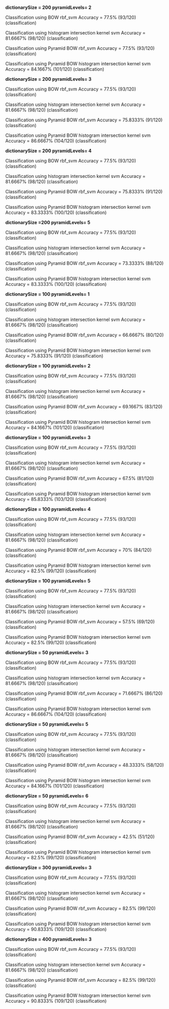 **dictionarySize = 200 pyramidLevels= 2**

Classification using BOW rbf_svm
Accuracy = 77.5% (93/120) (classification)

Classification using histogram intersection kernel svm
Accuracy = 81.6667% (98/120) (classification)

Classification using Pyramid BOW rbf_svm
Accuracy = 77.5% (93/120) (classification)

Classification using Pyramid BOW histogram intersection kernel svm
Accuracy = 84.1667% (101/120) (classification)

**dictionarySize = 200 pyramidLevels= 3**

Classification using BOW rbf_svm
Accuracy = 77.5% (93/120) (classification)

Classification using histogram intersection kernel svm
Accuracy = 81.6667% (98/120) (classification)

Classification using Pyramid BOW rbf_svm
Accuracy = 75.8333% (91/120) (classification)

Classification using Pyramid BOW histogram intersection kernel svm
Accuracy = 86.6667% (104/120) (classification)

**dictionarySize = 200 pyramidLevels= 4**

Classification using BOW rbf_svm
Accuracy = 77.5% (93/120) (classification)

Classification using histogram intersection kernel svm
Accuracy = 81.6667% (98/120) (classification)

Classification using Pyramid BOW rbf_svm
Accuracy = 75.8333% (91/120) (classification)

Classification using Pyramid BOW histogram intersection kernel svm
Accuracy = 83.3333% (100/120) (classification)

**dictionarySize =200 pyramidLevels= 5**

Classification using BOW rbf_svm
Accuracy = 77.5% (93/120) (classification)

Classification using histogram intersection kernel svm
Accuracy = 81.6667% (98/120) (classification)

Classification using Pyramid BOW rbf_svm
Accuracy = 73.3333% (88/120) (classification)

Classification using Pyramid BOW histogram intersection kernel svm
Accuracy = 83.3333% (100/120) (classification)

**dictionarySize = 100 pyramidLevels= 1**

Classification using BOW rbf_svm
Accuracy = 77.5% (93/120) (classification)

Classification using histogram intersection kernel svm
Accuracy = 81.6667% (98/120) (classification)

Classification using Pyramid BOW rbf_svm
Accuracy = 66.6667% (80/120) (classification)

Classification using Pyramid BOW histogram intersection kernel svm
Accuracy = 75.8333% (91/120) (classification)

**dictionarySize = 100 pyramidLevels= 2**

Classification using BOW rbf_svm
Accuracy = 77.5% (93/120) (classification)

Classification using histogram intersection kernel svm
Accuracy = 81.6667% (98/120) (classification)

Classification using Pyramid BOW rbf_svm
Accuracy = 69.1667% (83/120) (classification)

Classification using Pyramid BOW histogram intersection kernel svm
Accuracy = 84.1667% (101/120) (classification)

**dictionarySize = 100 pyramidLevels= 3**

Classification using BOW rbf_svm
Accuracy = 77.5% (93/120) (classification)

Classification using histogram intersection kernel svm
Accuracy = 81.6667% (98/120) (classification)

Classification using Pyramid BOW rbf_svm
Accuracy = 67.5% (81/120) (classification)

Classification using Pyramid BOW histogram intersection kernel svm
Accuracy = 85.8333% (103/120) (classification)

**dictionarySize = 100 pyramidLevels= 4**

Classification using BOW rbf_svm
Accuracy = 77.5% (93/120) (classification)

Classification using histogram intersection kernel svm
Accuracy = 81.6667% (98/120) (classification)

Classification using Pyramid BOW rbf_svm
Accuracy = 70% (84/120) (classification)

Classification using Pyramid BOW histogram intersection kernel svm
Accuracy = 82.5% (99/120) (classification)

**dictionarySize = 100 pyramidLevels= 5**

Classification using BOW rbf_svm
Accuracy = 77.5% (93/120) (classification)

Classification using histogram intersection kernel svm
Accuracy = 81.6667% (98/120) (classification)

Classification using Pyramid BOW rbf_svm
Accuracy = 57.5% (69/120) (classification)

Classification using Pyramid BOW histogram intersection kernel svm
Accuracy = 82.5% (99/120) (classification)

**dictionarySize = 50 pyramidLevels= 3**

Classification using BOW rbf_svm
Accuracy = 77.5% (93/120) (classification)

Classification using histogram intersection kernel svm
Accuracy = 81.6667% (98/120) (classification)

Classification using Pyramid BOW rbf_svm
Accuracy = 71.6667% (86/120) (classification)

Classification using Pyramid BOW histogram intersection kernel svm
Accuracy = 86.6667% (104/120) (classification)

**dictionarySize = 50 pyramidLevels= 5**

Classification using BOW rbf_svm
Accuracy = 77.5% (93/120) (classification)

Classification using histogram intersection kernel svm
Accuracy = 81.6667% (98/120) (classification)

Classification using Pyramid BOW rbf_svm
Accuracy = 48.3333% (58/120) (classification)

Classification using Pyramid BOW histogram intersection kernel svm
Accuracy = 84.1667% (101/120) (classification)

**dictionarySize = 50 pyramidLevels= 6**

Classification using BOW rbf_svm
Accuracy = 77.5% (93/120) (classification)

Classification using histogram intersection kernel svm
Accuracy = 81.6667% (98/120) (classification)

Classification using Pyramid BOW rbf_svm
Accuracy = 42.5% (51/120) (classification)

Classification using Pyramid BOW histogram intersection kernel svm
Accuracy = 82.5% (99/120) (classification)

**dictionarySize = 300 pyramidLevels= 3**

Classification using BOW rbf_svm
Accuracy = 77.5% (93/120) (classification)

Classification using histogram intersection kernel svm
Accuracy = 81.6667% (98/120) (classification)

Classification using Pyramid BOW rbf_svm
Accuracy = 82.5% (99/120) (classification)

Classification using Pyramid BOW histogram intersection kernel svm
Accuracy = 90.8333% (109/120) (classification)

**dictionarySize = 400 pyramidLevels= 3**

Classification using BOW rbf_svm
Accuracy = 77.5% (93/120) (classification)

Classification using histogram intersection kernel svm
Accuracy = 81.6667% (98/120) (classification)

Classification using Pyramid BOW rbf_svm
Accuracy = 82.5% (99/120) (classification)

Classification using Pyramid BOW histogram intersection kernel svm
Accuracy = 90.8333% (109/120) (classification)